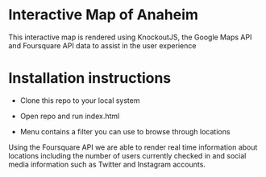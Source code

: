 # Interactive Map of Anaheim

This interactive map is rendered using KnockoutJS, the Google Maps API
and Foursquare API data to assist in the user experience

# Installation instructions

- Clone this repo to your local system

- Open repo and run index.html

- Menu contains a filter you can use to browse through locations

Using the Foursquare API we are able to render real time information
about locations including the number of users currently checked in
and social media information such as Twitter and Instagram accounts.
